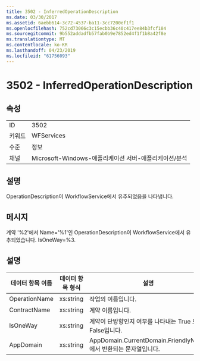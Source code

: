 ```yaml
---
title: 3502 - InferredOperationDescription
ms.date: 03/30/2017
ms.assetid: 6aebb614-3c72-4537-ba11-3cc7200ef1f1
ms.openlocfilehash: 752cd73066c3c15ecbb36c40c417ee84b3fcf184
ms.sourcegitcommit: 9b552addadfb57fab0b9e7852ed4f1f1b8a42f8e
ms.translationtype: MT
ms.contentlocale: ko-KR
ms.lasthandoff: 04/23/2019
ms.locfileid: "61756093"
---
```

# <a name="3502---inferredoperationdescription"></a>3502 - InferredOperationDescription
## <a name="properties"></a>속성  
  
|||  
|-|-|  
|ID|3502|  
|키워드|WFServices|  
|수준|정보|  
|채널|Microsoft-Windows-애플리케이션 서버-애플리케이션/분석|  
  
## <a name="description"></a>설명  
 OperationDescription이 WorkflowService에서 유추되었음을 나타냅니다.  
  
## <a name="message"></a>메시지  
 계약 '%2'에서 Name='%1'인 OperationDescription이 WorkflowService에서 유추되었습니다. IsOneWay=%3.  
  
## <a name="details"></a>설명  
  
|데이터 항목 이름|데이터 항목 형식|설명|  
|--------------------|--------------------|-----------------|  
|OperationName|xs:string|작업의 이름입니다.|  
|ContractName|xs:string|계약 이름입니다.|  
|IsOneWay|xs:string|계약이 단방향인지 여부를 나타내는 True 또는 False입니다.|  
|AppDomain|xs:string|AppDomain.CurrentDomain.FriendlyName에서 반환되는 문자열입니다.|
